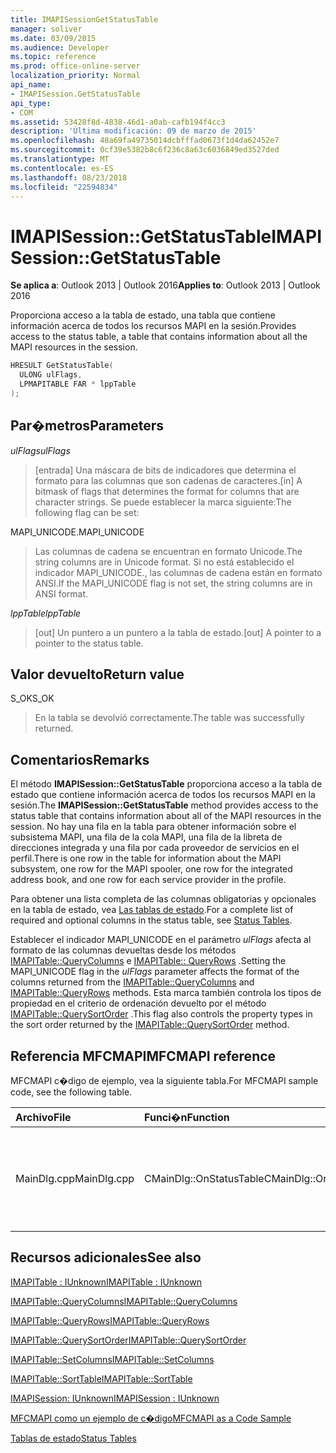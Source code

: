 ```yaml
---
title: IMAPISessionGetStatusTable
manager: soliver
ms.date: 03/09/2015
ms.audience: Developer
ms.topic: reference
ms.prod: office-online-server
localization_priority: Normal
api_name:
- IMAPISession.GetStatusTable
api_type:
- COM
ms.assetid: 53428f8d-4838-46d1-a0ab-cafb194f4cc3
description: 'Última modificación: 09 de marzo de 2015'
ms.openlocfilehash: 48a69fa49735014dcbfffad0673f1d4da62452e7
ms.sourcegitcommit: 0cf39e5382b8c6f236c8a63c6036849ed3527ded
ms.translationtype: MT
ms.contentlocale: es-ES
ms.lasthandoff: 08/23/2018
ms.locfileid: "22594834"
---
```

# <a name="imapisessiongetstatustable"></a><span data-ttu-id="ab085-103">IMAPISession::GetStatusTable</span><span class="sxs-lookup"><span data-stu-id="ab085-103">IMAPISession::GetStatusTable</span></span>

  
  
<span data-ttu-id="ab085-104">**Se aplica a**: Outlook 2013 | Outlook 2016</span><span class="sxs-lookup"><span data-stu-id="ab085-104">**Applies to**: Outlook 2013 | Outlook 2016</span></span> 
  
<span data-ttu-id="ab085-105">Proporciona acceso a la tabla de estado, una tabla que contiene información acerca de todos los recursos MAPI en la sesión.</span><span class="sxs-lookup"><span data-stu-id="ab085-105">Provides access to the status table, a table that contains information about all the MAPI resources in the session.</span></span>
  
```cpp
HRESULT GetStatusTable(
  ULONG ulFlags,
  LPMAPITABLE FAR * lppTable
);
```

## <a name="parameters"></a><span data-ttu-id="ab085-106">Par�metros</span><span class="sxs-lookup"><span data-stu-id="ab085-106">Parameters</span></span>

 <span data-ttu-id="ab085-107">_ulFlags_</span><span class="sxs-lookup"><span data-stu-id="ab085-107">_ulFlags_</span></span>
  
> <span data-ttu-id="ab085-108">[entrada] Una máscara de bits de indicadores que determina el formato para las columnas que son cadenas de caracteres.</span><span class="sxs-lookup"><span data-stu-id="ab085-108">[in] A bitmask of flags that determines the format for columns that are character strings.</span></span> <span data-ttu-id="ab085-109">Se puede establecer la marca siguiente:</span><span class="sxs-lookup"><span data-stu-id="ab085-109">The following flag can be set:</span></span>
    
<span data-ttu-id="ab085-110">MAPI_UNICODE.</span><span class="sxs-lookup"><span data-stu-id="ab085-110">MAPI_UNICODE</span></span> 
  
> <span data-ttu-id="ab085-111">Las columnas de cadena se encuentran en formato Unicode.</span><span class="sxs-lookup"><span data-stu-id="ab085-111">The string columns are in Unicode format.</span></span> <span data-ttu-id="ab085-112">Si no está establecido el indicador MAPI_UNICODE., las columnas de cadena están en formato ANSI.</span><span class="sxs-lookup"><span data-stu-id="ab085-112">If the MAPI_UNICODE flag is not set, the string columns are in ANSI format.</span></span>
    
 <span data-ttu-id="ab085-113">_lppTable_</span><span class="sxs-lookup"><span data-stu-id="ab085-113">_lppTable_</span></span>
  
> <span data-ttu-id="ab085-114">[out] Un puntero a un puntero a la tabla de estado.</span><span class="sxs-lookup"><span data-stu-id="ab085-114">[out] A pointer to a pointer to the status table.</span></span>
    
## <a name="return-value"></a><span data-ttu-id="ab085-115">Valor devuelto</span><span class="sxs-lookup"><span data-stu-id="ab085-115">Return value</span></span>

<span data-ttu-id="ab085-116">S_OK</span><span class="sxs-lookup"><span data-stu-id="ab085-116">S_OK</span></span> 
  
> <span data-ttu-id="ab085-117">En la tabla se devolvió correctamente.</span><span class="sxs-lookup"><span data-stu-id="ab085-117">The table was successfully returned.</span></span>
    
## <a name="remarks"></a><span data-ttu-id="ab085-118">Comentarios</span><span class="sxs-lookup"><span data-stu-id="ab085-118">Remarks</span></span>

<span data-ttu-id="ab085-119">El método **IMAPISession::GetStatusTable** proporciona acceso a la tabla de estado que contiene información acerca de todos los recursos MAPI en la sesión.</span><span class="sxs-lookup"><span data-stu-id="ab085-119">The **IMAPISession::GetStatusTable** method provides access to the status table that contains information about all of the MAPI resources in the session.</span></span> <span data-ttu-id="ab085-120">No hay una fila en la tabla para obtener información sobre el subsistema MAPI, una fila de la cola MAPI, una fila de la libreta de direcciones integrada y una fila por cada proveedor de servicios en el perfil.</span><span class="sxs-lookup"><span data-stu-id="ab085-120">There is one row in the table for information about the MAPI subsystem, one row for the MAPI spooler, one row for the integrated address book, and one row for each service provider in the profile.</span></span> 
  
<span data-ttu-id="ab085-121">Para obtener una lista completa de las columnas obligatorias y opcionales en la tabla de estado, vea [Las tablas de estado](status-tables.md).</span><span class="sxs-lookup"><span data-stu-id="ab085-121">For a complete list of required and optional columns in the status table, see [Status Tables](status-tables.md).</span></span> 
  
<span data-ttu-id="ab085-122">Establecer el indicador MAPI_UNICODE en el parámetro _ulFlags_ afecta al formato de las columnas devueltas desde los métodos [IMAPITable::QueryColumns](imapitable-querycolumns.md) e [IMAPITable:: QueryRows](imapitable-queryrows.md) .</span><span class="sxs-lookup"><span data-stu-id="ab085-122">Setting the MAPI_UNICODE flag in the  _ulFlags_ parameter affects the format of the columns returned from the [IMAPITable::QueryColumns](imapitable-querycolumns.md) and [IMAPITable::QueryRows](imapitable-queryrows.md) methods.</span></span> <span data-ttu-id="ab085-123">Esta marca también controla los tipos de propiedad en el criterio de ordenación devuelto por el método [IMAPITable::QuerySortOrder](imapitable-querysortorder.md) .</span><span class="sxs-lookup"><span data-stu-id="ab085-123">This flag also controls the property types in the sort order returned by the [IMAPITable::QuerySortOrder](imapitable-querysortorder.md) method.</span></span> 
  
## <a name="mfcmapi-reference"></a><span data-ttu-id="ab085-124">Referencia MFCMAPI</span><span class="sxs-lookup"><span data-stu-id="ab085-124">MFCMAPI reference</span></span>

<span data-ttu-id="ab085-125">MFCMAPI c�digo de ejemplo, vea la siguiente tabla.</span><span class="sxs-lookup"><span data-stu-id="ab085-125">For MFCMAPI sample code, see the following table.</span></span>
  
|<span data-ttu-id="ab085-126">**Archivo**</span><span class="sxs-lookup"><span data-stu-id="ab085-126">**File**</span></span>|<span data-ttu-id="ab085-127">**Funci�n**</span><span class="sxs-lookup"><span data-stu-id="ab085-127">**Function**</span></span>|<span data-ttu-id="ab085-128">**Comentario**</span><span class="sxs-lookup"><span data-stu-id="ab085-128">**Comment**</span></span>|
|:-----|:-----|:-----|
|<span data-ttu-id="ab085-129">MainDlg.cpp</span><span class="sxs-lookup"><span data-stu-id="ab085-129">MainDlg.cpp</span></span>  <br/> |<span data-ttu-id="ab085-130">CMainDlg::OnStatusTable</span><span class="sxs-lookup"><span data-stu-id="ab085-130">CMainDlg::OnStatusTable</span></span>  <br/> |<span data-ttu-id="ab085-131">MFCMAPI utiliza el método **IMAPISession::GetStatusTable** para obtener la tabla de estado que se va a representar.</span><span class="sxs-lookup"><span data-stu-id="ab085-131">MFCMAPI uses the **IMAPISession::GetStatusTable** method to obtain the status table to be rendered.</span></span>  <br/> |
   
## <a name="see-also"></a><span data-ttu-id="ab085-132">Recursos adicionales</span><span class="sxs-lookup"><span data-stu-id="ab085-132">See also</span></span>



[<span data-ttu-id="ab085-133">IMAPITable : IUnknown</span><span class="sxs-lookup"><span data-stu-id="ab085-133">IMAPITable : IUnknown</span></span>](imapitableiunknown.md)
  
[<span data-ttu-id="ab085-134">IMAPITable::QueryColumns</span><span class="sxs-lookup"><span data-stu-id="ab085-134">IMAPITable::QueryColumns</span></span>](imapitable-querycolumns.md)
  
[<span data-ttu-id="ab085-135">IMAPITable::QueryRows</span><span class="sxs-lookup"><span data-stu-id="ab085-135">IMAPITable::QueryRows</span></span>](imapitable-queryrows.md)
  
[<span data-ttu-id="ab085-136">IMAPITable::QuerySortOrder</span><span class="sxs-lookup"><span data-stu-id="ab085-136">IMAPITable::QuerySortOrder</span></span>](imapitable-querysortorder.md)
  
[<span data-ttu-id="ab085-137">IMAPITable::SetColumns</span><span class="sxs-lookup"><span data-stu-id="ab085-137">IMAPITable::SetColumns</span></span>](imapitable-setcolumns.md)
  
[<span data-ttu-id="ab085-138">IMAPITable::SortTable</span><span class="sxs-lookup"><span data-stu-id="ab085-138">IMAPITable::SortTable</span></span>](imapitable-sorttable.md)
  
[<span data-ttu-id="ab085-139">IMAPISession: IUnknown</span><span class="sxs-lookup"><span data-stu-id="ab085-139">IMAPISession : IUnknown</span></span>](imapisessioniunknown.md)


[<span data-ttu-id="ab085-140">MFCMAPI como un ejemplo de c�digo</span><span class="sxs-lookup"><span data-stu-id="ab085-140">MFCMAPI as a Code Sample</span></span>](mfcmapi-as-a-code-sample.md)
  
[<span data-ttu-id="ab085-141">Tablas de estado</span><span class="sxs-lookup"><span data-stu-id="ab085-141">Status Tables</span></span>](status-tables.md)

